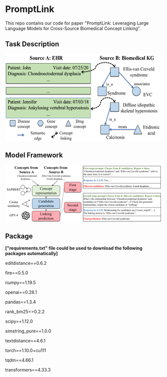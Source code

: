 # PromptLink
This repo contains our code for paper "PromptLink: Leveraging Large Language Models for Cross-Source Biomedical Concept Linking".

## Task Description
<img src="docs/figure1.png" alt="toy-example" width="580" height="280">


## Model Framework

![model-framework](docs/figure2.png)

## Package 
**["requirements.txt" file could be used to download the following packages automatically]**

editdistance==0.6.2

fire==0.5.0

numpy==1.19.5

openai==0.28.1

pandas==1.3.4

rank_bm25==0.2.2

scipy==1.12.0

simstring_pure==1.0.0

textdistance==4.6.1

torch==1.10.0+cu111

tqdm==4.66.1

transformers==4.33.3

